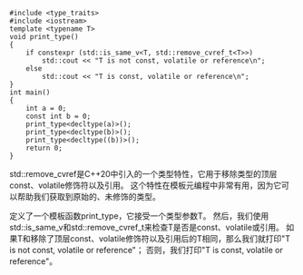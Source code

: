 ```
#include <type_traits>
#include <iostream>
template <typename T>
void print_type()
{
    if constexpr (std::is_same_v<T, std::remove_cvref_t<T>>)
        std::cout << "T is not const, volatile or reference\n";
    else
        std::cout << "T is const, volatile or reference\n";
}
int main()
{
    int a = 0;
    const int b = 0;
    print_type<decltype(a)>();
    print_type<decltype(b)>();
    print_type<decltype((b))>();
    return 0;
}
```
std::remove_cvref是C++20中引入的一个类型特性，它用于移除类型的顶层const、volatile修饰符以及引用。
这个特性在模板元编程中非常有用，因为它可以帮助我们获取到原始的、未修饰的类型。

定义了一个模板函数print_type，它接受一个类型参数T。
然后，我们使用std::is_same_v和std::remove_cvref_t来检查T是否是const、volatile或引用。
如果T和移除了顶层const、volatile修饰符以及引用后的T相同，那么我们就打印"T is not const, volatile or reference"；
否则，我们打印"T is const, volatile or reference"。